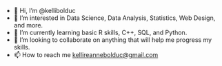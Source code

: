 - 👋 Hi, I’m @kellibolduc
- 👀 I’m interested in Data Science, Data Analysis, Statistics, Web Design, and more. 
- 🌱 I’m currently learning basic R skills, C++, SQL, and Python.
- 💞️ I’m looking to collaborate on anything that will help me progress my skills. 
- 📫 How to reach me kellireannebolduc@gmail.com

<!---
kellibolduc/kellibolduc is a ✨ special ✨ repository because its `README.md` (this file) appears on your GitHub profile.
You can click the Preview link to take a look at your changes.
--->
